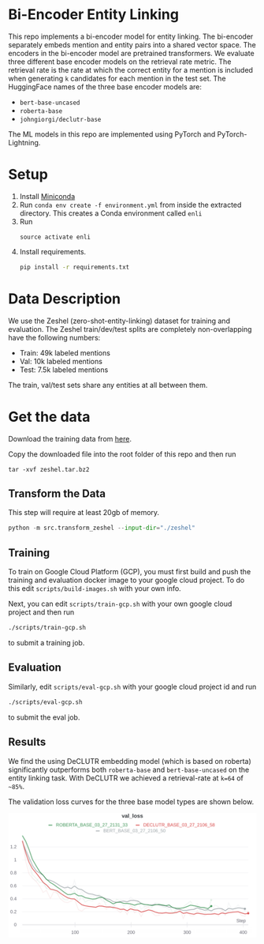 # Bi-Encoder Entity Linking

This repo implements a bi-encoder model for entity linking. The bi-encoder separately embeds mention and entity
pairs into a shared vector space. The encoders in the bi-encoder model are pretrained transformers. 
We evaluate three different base encoder models on the retrieval rate metric.
The retrieval rate is the rate at which the correct entity for a mention is included when generating
`k` candidates for each mention in the test set.
The HuggingFace names of the three 
base encoder models are:

* `bert-base-uncased`
* `roberta-base`
* `johngiorgi/declutr-base`

The ML models in this repo are implemented using PyTorch and PyTorch-Lightning.



# Setup

1. Install [Miniconda](https://docs.conda.io/en/latest/miniconda.html)
2. Run `conda env create -f environment.yml` from inside the extracted directory. 
   This creates a Conda environment called `enli`
3. Run 
   ```
   source activate enli
4. Install requirements.
   ```bash
   pip install -r requirements.txt
   ```
   
# Data Description

We use the Zeshel (zero-shot-entity-linking) dataset for training and evaluation.
The Zeshel train/dev/test splits are completely non-overlapping have the following numbers:

* Train: 49k labeled mentions
* Val: 10k labeled mentions
* Test: 7.5k labeled mentions

The train, val/test sets share any entities at all between them.

# Get the data

Download the training data from [here](https://drive.google.com/file/d/1X7ArrhJJQurRowweabLmhnK0pjvfzV9j/view?usp=sharing). 

Copy the downloaded file into the root folder of this repo and then run 
```
tar -xvf zeshel.tar.bz2
```

## Transform the Data
This step will require at least 20gb of memory.
```python
python -m src.transform_zeshel --input-dir="./zeshel"
```

## Training
To train on Google Cloud Platform (GCP), you must first build and push the training and
evaluation docker image
to your google cloud project. To do this edit `scripts/build-images.sh` with your own info.

Next, you can edit `scripts/train-gcp.sh` with your own
google cloud project and then run
```bash
./scripts/train-gcp.sh
```
to submit a training job.

## Evaluation
Similarly, edit `scripts/eval-gcp.sh` with your google cloud project id and run
```bash
./scripts/eval-gcp.sh
```
to submit the eval job.

## Results

We find the using DeCLUTR embedding model (which is based on roberta) significantly outperforms
both `roberta-base` and `bert-base-uncased` on the entity linking task. With DeCLUTR
we achieved a retrieval-rate at `k=64` of `~85%`.

The validation loss curves for the three base model types are shown below.

![validation loss image](./static/val_loss.png?raw=true)
